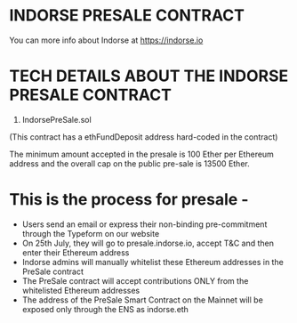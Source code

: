 INDORSE PRESALE CONTRACT
=====================================================
You can more info about Indorse at https://indorse.io


TECH DETAILS ABOUT THE INDORSE PRESALE CONTRACT
=====================================================

1. IndorsePreSale.sol

(This contract has a ethFundDeposit address hard-coded in the contract)

The minimum amount accepted in the presale is 100 Ether per Ethereum address and the overall cap on the public pre-sale is 13500 Ether. 

This is the process for presale - 
======================================================

* Users send an email or express their non-binding pre-commitment through the Typeform on our website
* On 25th July, they will go to presale.indorse.io, accept T&C and then enter their Ethereum address
* Indorse admins will manually whitelist these Ethereum addresses in the PreSale contract
* The PreSale contract will accept contributions ONLY from the whitelisted Ethereum addresses
* The address of the PreSale Smart Contract on the Mainnet will be exposed only through the ENS as indorse.eth
